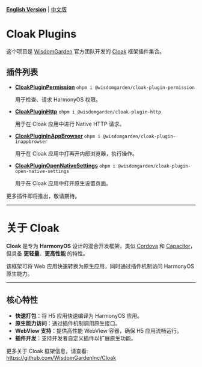 [**English Version**](./README-EN.md) | [中文版](./README.md)

# Cloak Plugins

这个项目是 [WisdomGarden](https://tronclass.com.cn/) 官方团队开发的 [Cloak](https://github.com/WisdomGardenInc/Cloak) 框架插件集合。

## 插件列表

- **[CloakPluginPermission](./plugins/CloakPluginPermission/README.md)** `ohpm i @wisdomgarden/cloak-plugin-permission`
  
  用于检查、请求 HarmonyOS 权限。

- **[CloakPluginHttp](./plugins/CloakPluginHttp/README.md)** `ohpm i @wisdomgarden/cloak-plugin-http`
  
  用于在 Cloak 应用中进行 Native HTTP 请求。

- **[CloakPluginInAppBrowser](./plugins/CloakPluginInAppBrowser/README.md)** `ohpm i @wisdomgarden/cloak-plugin-inappbrowser`
  
  用于在 Cloak 应用中打再开内部浏览器，执行操作。

- **[CloakPluginOpenNativeSettings](https://github.com/WisdomGardenInc/CloakPlugins/blob/master/plugins/CloakPluginOpenNativeSettings/README.md)** `ohpm i @wisdomgarden/cloak-plugin-open-native-settings`

  用于在 Cloak 应用中打开原生设置页面。

更多插件即将推出，敬请期待。

---

# 关于 **Cloak**

**Cloak** 是专为 **HarmonyOS** 设计的混合开发框架，类似 [Cordova](https://cordova.apache.org/) 和 [Capacitor](https://capacitorjs.com/)，但具备 **更轻量**、**更高性能** 的特性。

该框架可将 Web 应用快速转换为原生应用，同时通过插件机制访问 HarmonyOS 原生能力。

---

## 核心特性

- **快速打包**：将 H5 应用快速编译为 HarmonyOS 应用。
- **原生能力访问**：通过插件机制调用原生接口。
- **WebView 支持**：提供高性能 WebView 容器，确保 H5 应用流畅运行。
- **插件开发**：支持开发者自定义插件以扩展原生功能。

更多关于 Cloak 框架信息，请查看: https://github.com/WisdomGardenInc/Cloak